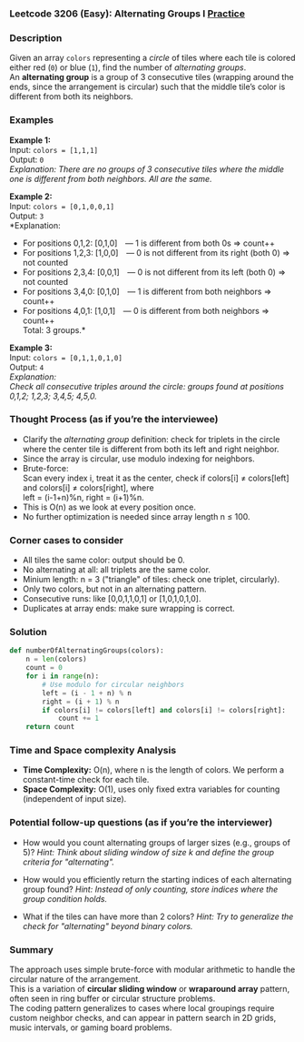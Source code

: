 ### Leetcode 3206 (Easy): Alternating Groups I [Practice](https://leetcode.com/problems/alternating-groups-i)

### Description  
Given an array `colors` representing a *circle* of tiles where each tile is colored either red (`0`) or blue (`1`), find the number of *alternating groups*.  
An **alternating group** is a group of 3 consecutive tiles (wrapping around the ends, since the arrangement is circular) such that the middle tile’s color is different from both its neighbors.

### Examples  

**Example 1:**  
Input: `colors = [1,1,1]`  
Output: `0`  
*Explanation: There are no groups of 3 consecutive tiles where the middle one is different from both neighbors. All are the same.*

**Example 2:**  
Input: `colors = [0,1,0,0,1]`  
Output: `3`  
*Explanation:  
- For positions 0,1,2: [0,1,0] — 1 is different from both 0s ⇒ count++
- For positions 1,2,3: [1,0,0] — 0 is not different from its right (both 0) ⇒ not counted  
- For positions 2,3,4: [0,0,1] — 0 is not different from its left (both 0) ⇒ not counted  
- For positions 3,4,0: [0,1,0] — 1 is different from both neighbors ⇒ count++
- For positions 4,0,1: [1,0,1] — 0 is different from both neighbors ⇒ count++  
Total: 3 groups.*

**Example 3:**  
Input: `colors = [0,1,1,0,1,0]`  
Output: `4`  
*Explanation:  
Check all consecutive triples around the circle: groups found at positions 0,1,2; 1,2,3; 3,4,5; 4,5,0.*

### Thought Process (as if you’re the interviewee)  
- Clarify the *alternating group* definition: check for triplets in the circle where the center tile is different from both its left and right neighbor.
- Since the array is circular, use modulo indexing for neighbors.
- Brute-force:  
  Scan every index i, treat it as the center, check if colors[i] ≠ colors[left] and colors[i] ≠ colors[right], where  
  left = (i-1+n)%n, right = (i+1)%n.
- This is O(n) as we look at every position once.
- No further optimization is needed since array length n ≤ 100.

### Corner cases to consider  
- All tiles the same color: output should be 0.  
- No alternating at all: all triplets are the same color.  
- Minium length: n = 3 ("triangle" of tiles: check one triplet, circularly).  
- Only two colors, but not in an alternating pattern.  
- Consecutive runs: like [0,0,1,1,0,1] or [1,0,1,0,1,0].  
- Duplicates at array ends: make sure wrapping is correct.

### Solution

```python
def numberOfAlternatingGroups(colors):
    n = len(colors)
    count = 0
    for i in range(n):
        # Use modulo for circular neighbors
        left = (i - 1 + n) % n
        right = (i + 1) % n
        if colors[i] != colors[left] and colors[i] != colors[right]:
            count += 1
    return count
```

### Time and Space complexity Analysis  

- **Time Complexity:** O(n), where n is the length of colors. We perform a constant-time check for each tile.
- **Space Complexity:** O(1), uses only fixed extra variables for counting (independent of input size).

### Potential follow-up questions (as if you’re the interviewer)  

- How would you count alternating groups of larger sizes (e.g., groups of 5)?
  *Hint: Think about sliding window of size k and define the group criteria for "alternating".*

- How would you efficiently return the starting indices of each alternating group found?
  *Hint: Instead of only counting, store indices where the group condition holds.*

- What if the tiles can have more than 2 colors?
  *Hint: Try to generalize the check for "alternating" beyond binary colors.*

### Summary
The approach uses simple brute-force with modular arithmetic to handle the circular nature of the arrangement.  
This is a variation of **circular sliding window** or **wraparound array** pattern, often seen in ring buffer or circular structure problems.  
The coding pattern generalizes to cases where local groupings require custom neighbor checks, and can appear in pattern search in 2D grids, music intervals, or gaming board problems.